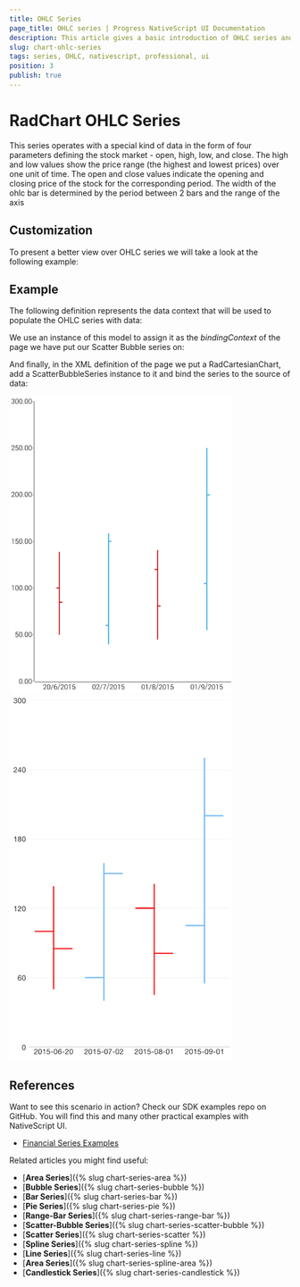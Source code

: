 ```yaml
---
title: OHLC Series
page_title: OHLC series | Progress NativeScript UI Documentation
description: This article gives a basic introduction of OHLC series and continues with a sample scenario of how OHLC series are used.
slug: chart-ohlc-series
tags: series, OHLC, nativescript, professional, ui
position: 3
publish: true
---
```


# RadChart OHLC Series
This series operates with a special kind of data in the form of four parameters defining the stock market - open, high, low, and close. The high and low values show the price range (the highest and lowest prices) over one unit of time. The open and close values indicate the opening and closing price of the stock for the corresponding period. The width of the ohlc bar is determined by the period between 2 bars and the range of the axis

## Customization

To present a better view over OHLC series we will take a look at the following example:

## Example
The following definition represents the data context that will be used to populate the OHLC series with data:

<snippet id='ohlc-data-model'/>

We use an instance of this model to assign it as the *bindingContext* of the page we have put our Scatter Bubble series on:

<snippet id='binding-context-ohlc-series'/>

And finally, in the XML definition of the page we put a RadCartesianChart, add a ScatterBubbleSeries instance to it and bind the series to the source of data:

<snippet id='ohlc-series'/>

![Cartesian chart: OHLC series](../../../../img/ns_ui/ohlc_series_anroid.png " Scatter Bubble series on Android.") ![Cartesian chart: OHLC series](../../../../img/ns_ui/ohlc_series_ios.png "Scatter Bubble series on iOS.")

## References
Want to see this scenario in action?
Check our SDK examples repo on GitHub. You will find this and many other practical examples with NativeScript UI.

* [Financial Series Examples](https://github.com/telerik/nativescript-ui-samples/tree/master/chart/app/examples/series/financial)

Related articles you might find useful:

* [**Area Series**]({% slug chart-series-area %})
* [**Bubble Series**]({% slug chart-series-bubble %})
* [**Bar Series**]({% slug chart-series-bar %})
* [**Pie Series**]({% slug chart-series-pie %})
* [**Range-Bar Series**]({% slug chart-series-range-bar %})
* [**Scatter-Bubble Series**]({% slug chart-series-scatter-bubble %})
* [**Scatter Series**]({% slug chart-series-scatter %})
* [**Spline Series**]({% slug chart-series-spline %})
* [**Line Series**]({% slug chart-series-line %})
* [**Area Series**]({% slug chart-series-spline-area %})
* [**Candlestick Series**]({% slug chart-series-candlestick %})